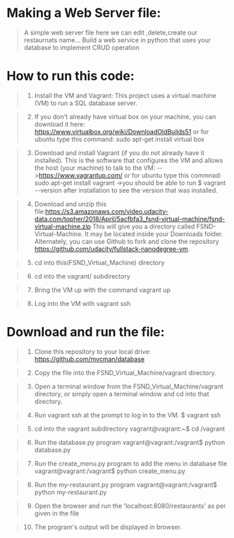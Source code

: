 # Making a Web Server file:

>A simple web server file here we can edit ,delete,create our restaurnats name... Build a web service in python that uses your database to implement CRUD operation

# How to run this code:
>1. Install the VM and Vagrant: This project uses a virtual machine (VM) to run a SQL database server.

>2. If you don't already have virtual box on your machine, you can download it here: https://www.virtualbox.org/wiki/DownloadOldBuilds51 or for ubuntu type this command: sudo apt-get install virtual box

>3. Download and install Vagrant (if you do not already have it installed). This is the software that configures the VM and allows the host (your machine) to talk to the VM: -->https://www.vagrantup.com/ or for ubuntu type this commnad: sudo apt-get install vagrant ->you should be able to run $ vagrant --version after installation to see the version that was installed.

>4. Download and unzip this file:https://s3.amazonaws.com/video.udacity-data.com/topher/2018/April/5acfbfa3_fsnd-virtual-machine/fsnd-virtual-machine.zip This will give you a directory called FSND-Virtual-Machine. It may be located inside your Downloads folder.
Alternately, you can use Github to fork and clone the repository https://github.com/udacity/fullstack-nanodegree-vm.

>5. cd into this(FSND_Virtual_Machine) directory

>6. cd into the vagrant/ subdirectory

>7. Bring the VM up with the command vagrant up

>8. Log into the VM with vagrant ssh


# Download and run the file:

> 1. Clone this repository to your local drive: https://github.com/mvcman/database

>2. Copy the file into the FSND_Virtual_Machine/vagrant directory.

>3. Open a terminal window from the FSND_Virtual_Machine/vagrant directory, or simply open a terminal window and cd into that directory.

>4. Run vagrant ssh at the prompt to log in to the VM. $ vagrant ssh

>5. cd into the vagrant subdirectory vagrant@vagrant:~$ cd /vagrant

>6. Run the database.py program vagrant@vagrant:/vagrant$ python database.py

>7. Run the create_menu.py program to add the menu in database file vagrant@vagrant:/vagrant$ python create_menu.py

>8. Run the my-restaurant.py program vagrant@vagrant:/vagrant$ python my-restaurant.py

>9. Open the browser and run the 'localhost:8080/restaurants' as per given in the file

>10. The program's output will be displayed in browser.

